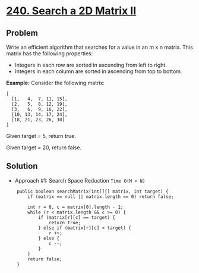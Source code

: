 # <a href='https://leetcode.com/problems/search-a-2d-matrix-ii/'>240. Search a 2D Matrix II</a>

## Problem
Write an efficient algorithm that searches for a value in an m x n matrix. This matrix has the following properties:

- Integers in each row are sorted in ascending from left to right.
- Integers in each column are sorted in ascending from top to bottom.

<strong>Example:</strong>
Consider the following matrix:
```
[
  [1,   4,  7, 11, 15],
  [2,   5,  8, 12, 19],
  [3,   6,  9, 16, 22],
  [10, 13, 14, 17, 24],
  [18, 21, 23, 26, 30]
]
```
Given target = 5, return true.

Given target = 20, return false.

## Solution
- Approach #1: Search Space Reduction ```Time O(M + N)```
```
    public boolean searchMatrix(int[][] matrix, int target) {
        if (matrix == null || matrix.length == 0) return false;
        
        int r = 0, c = matrix[0].length - 1;
        while (r < matrix.length && c >= 0) {
            if (matrix[r][c] == target) {
                return true;
            } else if (matrix[r][c] < target) {
                r ++;
            } else {
                c --;
            }
        }
        return false;
    }
```
